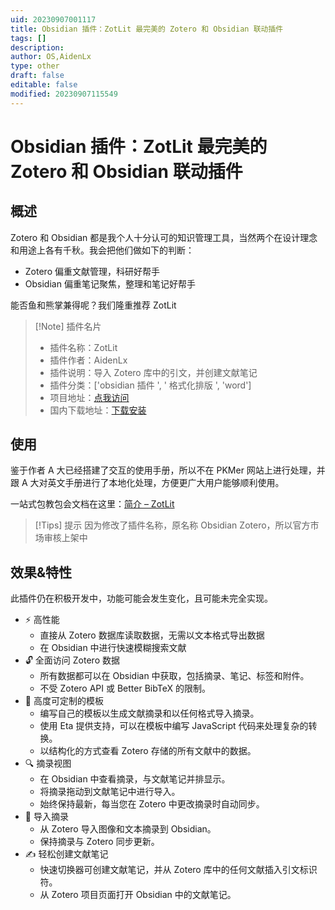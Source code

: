 ```yaml
---
uid: 20230907001117
title: Obsidian 插件：ZotLit 最完美的 Zotero 和 Obsidian 联动插件
tags: []
description: 
author: OS,AidenLx
type: other
draft: false
editable: false
modified: 20230907115549
---
```


# Obsidian 插件：ZotLit 最完美的 Zotero 和 Obsidian 联动插件

## 概述

Zotero 和 Obsidian 都是我个人十分认可的知识管理工具，当然两个在设计理念和用途上各有千秋。我会把他们做如下的判断：

- Zotero 偏重文献管理，科研好帮手
- Obsidian 偏重笔记聚焦，整理和笔记好帮手

能否鱼和熊掌兼得呢？我们隆重推荐 ZotLit

> [!Note] 插件名片
> - 插件名称：ZotLit
> - 插件作者：AidenLx
> - 插件说明：导入 Zotero 库中的引文，并创建文献笔记
> - 插件分类：['obsidian 插件 ', ' 格式化排版 ', 'word']
> - 项目地址：[点我访问](https://github.com/PKM-er/obsidian-zotlit)
> - 国内下载地址：[下载安装](https://github.com/PKM-er/obsidian-zotlit)

## 使用

鉴于作者 A 大已经搭建了交互的使用手册，所以不在 PKMer 网站上进行处理，并跟 A 大对英文手册进行了本地化处理，方便更广大用户能够顺利使用。

一站式包教包会文档在这里：[简介 – ZotLit](https://zotlit.aidenlx.top/zh-CN)

> [!Tips] 提示
> 因为修改了插件名称，原名称 Obsidian Zotero，所以官方市场审核上架中

## 效果&特性

此插件仍在积极开发中，功能可能会发生变化，且可能未完全实现。

- ⚡️ 高性能
	- 直接从 Zotero 数据库读取数据，无需以文本格式导出数据
	- 在 Obsidian 中进行快速模糊搜索文献
- 🔓 全面访问 Zotero 数据
	- 所有数据都可以在 Obsidian 中获取，包括摘录、笔记、标签和附件。
	- 不受 Zotero API 或 Better BibTeX 的限制。
- 🔨 高度可定制的模板
	- 编写自己的模板以生成文献摘录和以任何格式导入摘录。
	- 使用 Eta 提供支持，可以在模板中编写 JavaScript 代码来处理复杂的转换。
	- 以结构化的方式查看 Zotero 存储的所有文献中的数据。
- 🔍 摘录视图
	- 在 Obsidian 中查看摘录，与文献笔记并排显示。
	- 将摘录拖动到文献笔记中进行导入。
	- 始终保持最新，每当您在 Zotero 中更改摘录时自动同步。
- 📝 导入摘录
	- 从 Zotero 导入图像和文本摘录到 Obsidian。
	- 保持摘录与 Zotero 同步更新。
- ✍️ 轻松创建文献笔记
	- 快速切换器可创建文献笔记，并从 Zotero 库中的任何文献插入引文标识符。
	- 从 Zotero 项目页面打开 Obsidian 中的文献笔记。
